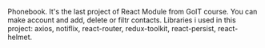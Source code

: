 Phonebook. It's the last project of React Module from GoIT course.
You can make account and add, delete or filtr contacts.
Libraries i used in this project:
axios,
notiflix,
react-router,
redux-toolkit,
react-persist,
react-helmet.

